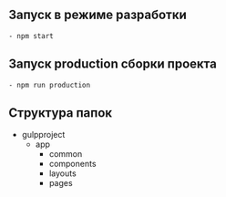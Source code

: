 ## Запуск в режиме разработки
    - npm start
## Запуск production сборки проекта
    - npm run production
## Структура папок
- gulpproject
    - app
        - common
        - components
        - layouts
        - pages
